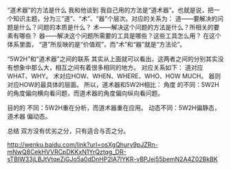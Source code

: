 “道术器”的方法是什么 
         我和他谈到 我自己用的方法是“道术器”。也就是说，把一个知识主题，分为三“道”、“术”、“器”个层次。对应的关系为： 道——要解决的问题是什么？问题的本质是什么？
 术——解决这个问题的方法是什么？所相关的要素有哪些？ 器——解决这个问题所需要的工具是哪些？这些工具怎么用？ 
         在这个体系里面， “道”所反映的是“价值观”，而“术”和“器”就是“方法论”。

“5W2H”和“道术器”之间的联系 
         其实从上面就可以看出，这两者之间的分别其实没有想象中那么大，相互之间有着很多相同的地方。         对应关系如下： 道对应WHAT、WHY。 
 术对应HOW、WHEN、WHERE、WHO、HOW MUCH。 器则对应HOW的最具体的层面。         所以，道术器和5W2H相比： 
 角度 的不同：5W2H的角度偏向横向看问题，而道术器的角度偏向纵向看问题。 


 目的的 不同：5W2H重在分析，而道术器重在应用。 动态不同：5W2H偏静态，道术器 偏动态。        

总结 
        双方没有优劣之分，只有适合与否之分。



http://wenku.baidu.com/link?url=osXgQhury9pJZRn-mNwQ8CekHVVRCpDKKxN1YrQztqg_DR-sTBIW33jLBJtVtqeZiGJo5a0dDnHP2lA7lYKR-vBPJej55bemN2A4Z02BkBK